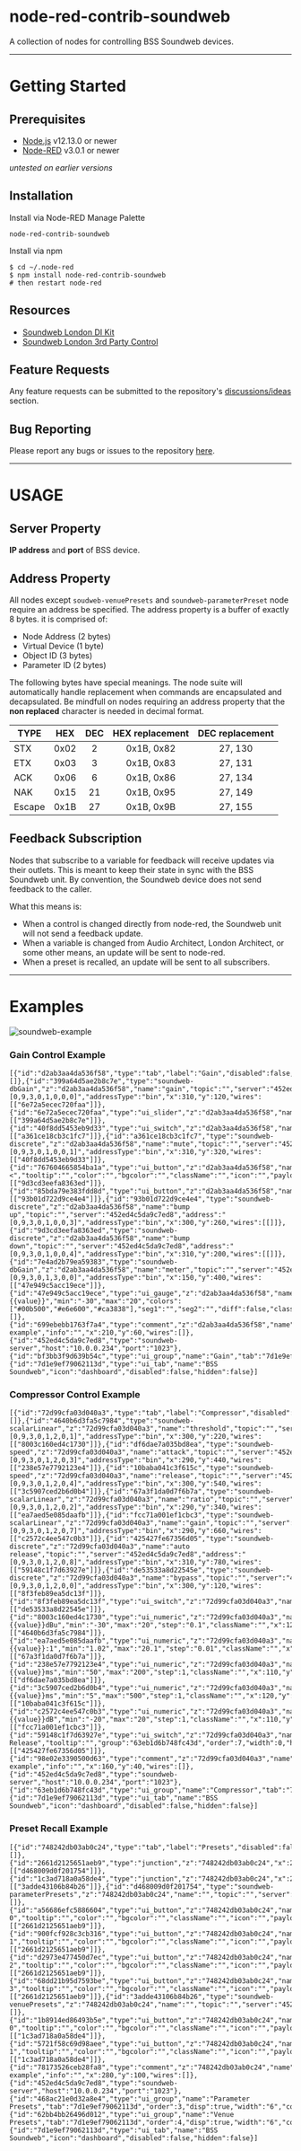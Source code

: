 # node-red-contrib-soundweb
A collection of nodes for controlling BSS Soundweb devices.

---

# Getting Started

## Prerequisites

- [Node.js](https://nodejs.org/en/) v12.13.0 or newer
- [Node-RED](https://nodered.org) v3.0.1 or newer

*untested on earlier versions*

## Installation

Install via Node-RED Manage Palette

`node-red-contrib-soundweb`

Install via npm

```
$ cd ~/.node-red
$ npm install node-red-contrib-soundweb
# then restart node-red
```

## Resources

- [Soundweb London DI Kit](https://bssaudio.com/en/site_elements/soundweb-london-di-kit)
- [Soundweb London 3rd Party Control](https://help.harmanpro.com/Documents/135/Soundweb%20London%203rd%20Party%20Control.pdf)

## Feature Requests

Any feature requests can be submitted to the repository's [discussions/ideas](https://github.com/dudest/node-red-contrib-soundweb/discussions/categories/ideas) section.

## Bug Reporting

Please report any bugs or issues to the repository [here](https://github.com/dudest/node-red-contrib-soundweb/issues).

---

# USAGE

## Server Property

**IP address** and **port** of BSS device.

## Address Property

All nodes except `soudweb-venuePresets` and `soundweb-parameterPreset` node require an address be specified. The address property is a buffer of exactly 8 bytes. it is comprised of:

- Node Address (2 bytes)
- Virtual Device (1 byte)
- Object ID (3 bytes)
- Parameter ID (2 bytes)

The following bytes have special meanings. The node suite will automatically handle replacement when commands are encapsulated and decapsulated. Be mindfull on nodes requiring an address property that the **non replaced** character is needed in decimal format. 

| TYPE   | HEX  | DEC  | HEX replacement | DEC replacement |
| ------ |:----:| :---:| :-------------: | :-------------: |
| STX    | 0x02 | 2    | 0x1B, 0x82      | 27, 130         |
| ETX    | 0x03 | 3    | 0x1B, 0x83      | 27, 131         |
| ACK    | 0x06 | 6    | 0x1B, 0x86      | 27, 134         |
| NAK    | 0x15 | 21   | 0x1B, 0x95      | 27, 149         |
| Escape | 0x1B | 27   | 0x1B, 0x9B      | 27, 155         |

## Feedback Subscription

Nodes that subscribe to a variable for feedback will receive updates via their outlets. This is meant to keep their state in sync with the BSS Soundweb unit. By convention, the Soundweb device does not send feedback to the caller.

What this means is: 
- When a control is changed directly from node-red, the Soundweb unit will not send a feedback update.
- When a variable is changed from Audio Architect, London Architect, or some other means, an update will be sent to node-red.
- When a preset is recalled, an update will be sent to all subscribers.

---

# Examples

![soundweb-example](images/ex_soundweb.png)

### Gain Control Example

```
[{"id":"d2ab3aa4da536f58","type":"tab","label":"Gain","disabled":false,"info":"","env":[]},{"id":"399a64d5ae2b8c7e","type":"soundweb-dbGain","z":"d2ab3aa4da536f58","name":"gain","topic":"","server":"452ed4c5da9c7ed8","address":"[0,9,3,0,1,0,0,0]","addressType":"bin","x":310,"y":120,"wires":[["6e72a5ecec720faa"]]},{"id":"6e72a5ecec720faa","type":"ui_slider","z":"d2ab3aa4da536f58","name":"Gain","label":"","tooltip":"","group":"bf3bb3f9d639b54c","order":1,"width":"6","height":"1","passthru":false,"outs":"all","topic":"topic","topicType":"msg","min":"-80","max":10,"step":"0.1","className":"","x":130,"y":120,"wires":[["399a64d5ae2b8c7e"]]},{"id":"40f8dd5453eb9d33","type":"ui_switch","z":"d2ab3aa4da536f58","name":"","label":"mute","tooltip":"","group":"bf3bb3f9d639b54c","order":4,"width":0,"height":0,"passthru":true,"decouple":"false","topic":"topic","topicType":"msg","style":"","onvalue":"1","onvalueType":"num","onicon":"","oncolor":"","offvalue":"0","offvalueType":"num","officon":"","offcolor":"","animate":false,"className":"","x":130,"y":320,"wires":[["a361ce18cb3c1fc7"]]},{"id":"a361ce18cb3c1fc7","type":"soundweb-discrete","z":"d2ab3aa4da536f58","name":"mute","topic":"","server":"452ed4c5da9c7ed8","address":"[0,9,3,0,1,0,0,1]","addressType":"bin","x":310,"y":320,"wires":[["40f8dd5453eb9d33"]]},{"id":"767604665854ba1a","type":"ui_button","z":"d2ab3aa4da536f58","name":"","group":"bf3bb3f9d639b54c","order":2,"width":"3","height":"1","passthru":false,"label":"<","tooltip":"","color":"","bgcolor":"","className":"","icon":"","payload":"1","payloadType":"num","topic":"topic","topicType":"msg","x":130,"y":200,"wires":[["9d3cd3eefa8363ed"]]},{"id":"85bda79e383fdd8d","type":"ui_button","z":"d2ab3aa4da536f58","name":"","group":"bf3bb3f9d639b54c","order":3,"width":"3","height":"1","passthru":false,"label":">","tooltip":"","color":"","bgcolor":"","className":"","icon":"","payload":"1","payloadType":"num","topic":"topic","topicType":"msg","x":130,"y":260,"wires":[["93b01d722d9ce4e4"]]},{"id":"93b01d722d9ce4e4","type":"soundweb-discrete","z":"d2ab3aa4da536f58","name":"bump up","topic":"","server":"452ed4c5da9c7ed8","address":"[0,9,3,0,1,0,0,3]","addressType":"bin","x":300,"y":260,"wires":[[]]},{"id":"9d3cd3eefa8363ed","type":"soundweb-discrete","z":"d2ab3aa4da536f58","name":"bump down","topic":"","server":"452ed4c5da9c7ed8","address":"[0,9,3,0,1,0,0,4]","addressType":"bin","x":310,"y":200,"wires":[[]]},{"id":"7e4ad2b79ea59383","type":"soundweb-dbGain","z":"d2ab3aa4da536f58","name":"meter","topic":"","server":"452ed4c5da9c7ed8","address":"[0,9,3,0,1,3,0,0]","addressType":"bin","x":150,"y":400,"wires":[["47e949c5acc19ece"]]},{"id":"47e949c5acc19ece","type":"ui_gauge","z":"d2ab3aa4da536f58","name":"","group":"bf3bb3f9d639b54c","order":5,"width":0,"height":0,"gtype":"gage","title":"","label":"dBu","format":"{{value}}","min":"-30","max":"20","colors":["#00b500","#e6e600","#ca3838"],"seg1":"","seg2":"","diff":false,"className":"","x":310,"y":400,"wires":[]},{"id":"699ebebb1763f7a4","type":"comment","z":"d2ab3aa4da536f58","name":"Gain example","info":"","x":210,"y":60,"wires":[]},{"id":"452ed4c5da9c7ed8","type":"soundweb-server","host":"10.0.0.234","port":"1023"},{"id":"bf3bb3f9d639b54c","type":"ui_group","name":"Gain","tab":"7d1e9ef79062113d","order":1,"disp":true,"width":"6","collapse":false,"className":""},{"id":"7d1e9ef79062113d","type":"ui_tab","name":"BSS Soundweb","icon":"dashboard","disabled":false,"hidden":false}]
```

### Compressor Control Example

```
[{"id":"72d99cfa03d040a3","type":"tab","label":"Compressor","disabled":false,"info":"","env":[]},{"id":"4640b6d3fa5c7984","type":"soundweb-scalarLinear","z":"72d99cfa03d040a3","name":"threshold","topic":"","server":"452ed4c5da9c7ed8","address":"[0,9,3,0,1,2,0,1]","addressType":"bin","x":300,"y":220,"wires":[["8003c160ed4c1730"]]},{"id":"df6dae7a035bd8ea","type":"soundweb-speed","z":"72d99cfa03d040a3","name":"attack","topic":"","server":"452ed4c5da9c7ed8","address":"[0,9,3,0,1,2,0,3]","addressType":"bin","x":290,"y":440,"wires":[["238e57e7792123e4"]]},{"id":"10baba041c3f615c","type":"soundweb-speed","z":"72d99cfa03d040a3","name":"release","topic":"","server":"452ed4c5da9c7ed8","address":"[0,9,3,0,1,2,0,4]","addressType":"bin","x":300,"y":540,"wires":[["3c5907ced2b6d0b4"]]},{"id":"67a3f1da0d7f6b7a","type":"soundweb-scalarLinear","z":"72d99cfa03d040a3","name":"ratio","topic":"","server":"452ed4c5da9c7ed8","address":"[0,9,3,0,1,2,0,2]","addressType":"bin","x":290,"y":340,"wires":[["ea7aed5e085daafb"]]},{"id":"fcc71a001ef1cbc3","type":"soundweb-scalarLinear","z":"72d99cfa03d040a3","name":"gain","topic":"","server":"452ed4c5da9c7ed8","address":"[0,9,3,0,1,2,0,7]","addressType":"bin","x":290,"y":660,"wires":[["c2572c4ee547c0b3"]]},{"id":"425427fe67356d05","type":"soundweb-discrete","z":"72d99cfa03d040a3","name":"auto release","topic":"","server":"452ed4c5da9c7ed8","address":"[0,9,3,0,1,2,0,8]","addressType":"bin","x":310,"y":780,"wires":[["59148c1f7d63927e"]]},{"id":"de53533a8d22545e","type":"soundweb-discrete","z":"72d99cfa03d040a3","name":"bypass","topic":"","server":"452ed4c5da9c7ed8","address":"[0,9,3,0,1,2,0,0]","addressType":"bin","x":300,"y":120,"wires":[["8f3feb89ea5dc13f"]]},{"id":"8f3feb89ea5dc13f","type":"ui_switch","z":"72d99cfa03d040a3","name":"","label":"Bypass","tooltip":"","group":"63eb1d6b748fc43d","order":1,"width":0,"height":0,"passthru":true,"decouple":"false","topic":"topic","topicType":"msg","style":"","onvalue":"1","onvalueType":"num","onicon":"","oncolor":"","offvalue":"0","offvalueType":"num","officon":"","offcolor":"","animate":false,"className":"","x":120,"y":120,"wires":[["de53533a8d22545e"]]},{"id":"8003c160ed4c1730","type":"ui_numeric","z":"72d99cfa03d040a3","name":"","label":"Threshold","tooltip":"","group":"63eb1d6b748fc43d","order":2,"width":0,"height":0,"wrap":false,"passthru":false,"topic":"topic","topicType":"msg","format":"{{value}}dBu","min":"-30","max":"20","step":"0.1","className":"","x":120,"y":220,"wires":[["4640b6d3fa5c7984"]]},{"id":"ea7aed5e085daafb","type":"ui_numeric","z":"72d99cfa03d040a3","name":"","label":"Ratio","tooltip":"","group":"63eb1d6b748fc43d","order":3,"width":0,"height":0,"wrap":false,"passthru":false,"topic":"topic","topicType":"msg","format":"{{value}}:1","min":"1.02","max":"20.1","step":"0.01","className":"","x":110,"y":340,"wires":[["67a3f1da0d7f6b7a"]]},{"id":"238e57e7792123e4","type":"ui_numeric","z":"72d99cfa03d040a3","name":"","label":"Attack","tooltip":"","group":"63eb1d6b748fc43d","order":4,"width":0,"height":0,"wrap":false,"passthru":true,"topic":"topic","topicType":"msg","format":"{{value}}ms","min":"50","max":"200","step":1,"className":"","x":110,"y":440,"wires":[["df6dae7a035bd8ea"]]},{"id":"3c5907ced2b6d0b4","type":"ui_numeric","z":"72d99cfa03d040a3","name":"","label":"Release","tooltip":"","group":"63eb1d6b748fc43d","order":5,"width":0,"height":0,"wrap":false,"passthru":false,"topic":"topic","topicType":"msg","format":"{{value}}ms","min":"5","max":"500","step":1,"className":"","x":120,"y":540,"wires":[["10baba041c3f615c"]]},{"id":"c2572c4ee547c0b3","type":"ui_numeric","z":"72d99cfa03d040a3","name":"","label":"Gain","tooltip":"","group":"63eb1d6b748fc43d","order":6,"width":0,"height":0,"wrap":false,"passthru":true,"topic":"topic","topicType":"msg","format":"{{value}}dB","min":"-20","max":"20","step":1,"className":"","x":110,"y":660,"wires":[["fcc71a001ef1cbc3"]]},{"id":"59148c1f7d63927e","type":"ui_switch","z":"72d99cfa03d040a3","name":"","label":"Auto Release","tooltip":"","group":"63eb1d6b748fc43d","order":7,"width":0,"height":0,"passthru":true,"decouple":"false","topic":"topic","topicType":"msg","style":"","onvalue":"1","onvalueType":"num","onicon":"","oncolor":"","offvalue":"0","offvalueType":"num","officon":"","offcolor":"","animate":false,"className":"","x":140,"y":780,"wires":[["425427fe67356d05"]]},{"id":"98e02e3390500d63","type":"comment","z":"72d99cfa03d040a3","name":"Compressor example","info":"","x":160,"y":40,"wires":[]},{"id":"452ed4c5da9c7ed8","type":"soundweb-server","host":"10.0.0.234","port":"1023"},{"id":"63eb1d6b748fc43d","type":"ui_group","name":"Compressor","tab":"7d1e9ef79062113d","order":2,"disp":true,"width":"6","collapse":false,"className":""},{"id":"7d1e9ef79062113d","type":"ui_tab","name":"BSS Soundweb","icon":"dashboard","disabled":false,"hidden":false}]
```

### Preset Recall Example

```
[{"id":"748242db03ab0c24","type":"tab","label":"Presets","disabled":false,"info":"","env":[]},{"id":"2661d2125651aeb9","type":"junction","z":"748242db03ab0c24","x":200,"y":220,"wires":[["d468009d0f201754"]]},{"id":"1c3ad718a0a58de4","type":"junction","z":"748242db03ab0c24","x":200,"y":360,"wires":[["3adde43106b84b26"]]},{"id":"d468009d0f201754","type":"soundweb-parameterPresets","z":"748242db03ab0c24","name":"","topic":"","server":"452ed4c5da9c7ed8","x":360,"y":220,"wires":[]},{"id":"a56686efc5886604","type":"ui_button","z":"748242db03ab0c24","name":"","group":"468ac21e0d32a8e4","order":0,"width":0,"height":0,"passthru":false,"label":"Preset 0","tooltip":"","color":"","bgcolor":"","className":"","icon":"","payload":"0","payloadType":"num","topic":"topic","topicType":"msg","x":80,"y":160,"wires":[["2661d2125651aeb9"]]},{"id":"900fcf928c3cb316","type":"ui_button","z":"748242db03ab0c24","name":"","group":"468ac21e0d32a8e4","order":0,"width":0,"height":0,"passthru":false,"label":"Preset 1","tooltip":"","color":"","bgcolor":"","className":"","icon":"","payload":"1","payloadType":"num","topic":"topic","topicType":"msg","x":80,"y":200,"wires":[["2661d2125651aeb9"]]},{"id":"d2973e477450d7ec","type":"ui_button","z":"748242db03ab0c24","name":"","group":"468ac21e0d32a8e4","order":0,"width":0,"height":0,"passthru":false,"label":"Preset 2","tooltip":"","color":"","bgcolor":"","className":"","icon":"","payload":"2","payloadType":"num","topic":"topic","topicType":"msg","x":80,"y":240,"wires":[["2661d2125651aeb9"]]},{"id":"68dd21b95d7593be","type":"ui_button","z":"748242db03ab0c24","name":"","group":"468ac21e0d32a8e4","order":0,"width":0,"height":0,"passthru":false,"label":"Preset 3","tooltip":"","color":"","bgcolor":"","className":"","icon":"","payload":"3","payloadType":"num","topic":"topic","topicType":"msg","x":80,"y":280,"wires":[["2661d2125651aeb9"]]},{"id":"3adde43106b84b26","type":"soundweb-venuePresets","z":"748242db03ab0c24","name":"","topic":"","server":"452ed4c5da9c7ed8","x":350,"y":360,"wires":[]},{"id":"1b8914ed86493b5e","type":"ui_button","z":"748242db03ab0c24","name":"","group":"62bb4bb26496d012","order":0,"width":0,"height":0,"passthru":false,"label":"Preset 0","tooltip":"","color":"","bgcolor":"","className":"","icon":"","payload":"0","payloadType":"num","topic":"topic","topicType":"msg","x":80,"y":340,"wires":[["1c3ad718a0a58de4"]]},{"id":"5721f58c69d98aee","type":"ui_button","z":"748242db03ab0c24","name":"","group":"62bb4bb26496d012","order":0,"width":0,"height":0,"passthru":false,"label":"Preset 1","tooltip":"","color":"","bgcolor":"","className":"","icon":"","payload":"1","payloadType":"num","topic":"topic","topicType":"msg","x":80,"y":380,"wires":[["1c3ad718a0a58de4"]]},{"id":"78173526ceb28fa8","type":"comment","z":"748242db03ab0c24","name":"Preset example","info":"","x":280,"y":100,"wires":[]},{"id":"452ed4c5da9c7ed8","type":"soundweb-server","host":"10.0.0.234","port":"1023"},{"id":"468ac21e0d32a8e4","type":"ui_group","name":"Parameter Presets","tab":"7d1e9ef79062113d","order":3,"disp":true,"width":"6","collapse":false,"className":""},{"id":"62bb4bb26496d012","type":"ui_group","name":"Venue Presets","tab":"7d1e9ef79062113d","order":4,"disp":true,"width":"6","collapse":false,"className":""},{"id":"7d1e9ef79062113d","type":"ui_tab","name":"BSS Soundweb","icon":"dashboard","disabled":false,"hidden":false}]
```